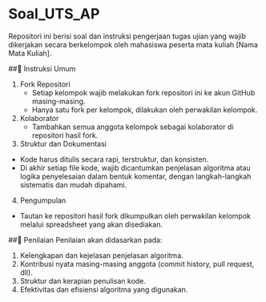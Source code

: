 # Soal_UTS_AP
Repositori ini berisi soal dan instruksi pengerjaan tugas ujian yang wajib dikerjakan secara berkelompok oleh mahasiswa peserta mata kuliah [Nama Mata Kuliah].

##📌 Instruksi Umum
1. Fork Repositori
   - Setiap kelompok wajib melakukan fork repositori ini ke akun GitHub masing-masing.
   - Hanya satu fork per kelompok, dilakukan oleh perwakilan kelompok.
2. Kolaborator
   - Tambahkan semua anggota kelompok sebagai kolaborator di repositori hasil fork.
3. Struktur dan Dokumentasi
  - Kode harus ditulis secara rapi, terstruktur, dan konsisten.
  - Di akhir setiap file kode, wajib dicantumkan penjelasan algoritma atau logika penyelesaian dalam bentuk komentar, dengan langkah-langkah sistematis dan mudah dipahami.
4. Pengumpulan
  - Tautan ke repositori hasil fork dikumpulkan oleh perwakilan kelompok melalui spreadsheet yang akan disediakan.

##📝 Penilaian
Penilaian akan didasarkan pada:
1. Kelengkapan dan kejelasan penjelasan algoritma.
2. Kontribusi nyata masing-masing anggota (commit history, pull request, dll).
3. Struktur dan kerapian penulisan kode.
4. Efektivitas dan efisiensi algoritma yang digunakan.
